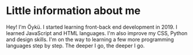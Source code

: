 # Little information about me
Hey! I'm Öykü. I started learning front-back end development in 2019. I learned JavaScript and HTML languages.
I'm also improve my CSS, Python and design skills. 
I'm on the way to learning a few more programming languages step by step. The deeper I go, the deeper I go.
